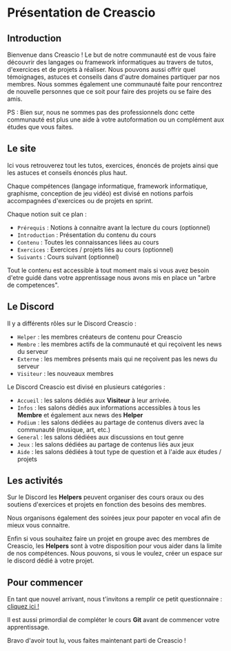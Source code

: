 # Présentation de Creascio

## Introduction

Bienvenue dans Creascio ! Le but de notre communauté est de vous faire découvrir des langages ou framework informatiques au travers de tutos, d'exercices et de projets à réaliser. Nous pouvons aussi offrir quel témoignages, astuces et conseils dans d'autre domaines partiquer par nos membres. Nous sommes également une communauté faite pour rencontrez de nouvelle personnes que ce soit pour faire des projets ou se faire des amis.

PS : Bien sur, nous ne sommes pas des professionnels donc cette communauté est plus une aide à votre autoformation ou un complément aux études que vous faites.

## Le site

Ici vous retrouverez tout les tutos, exercices, énoncés de projets ainsi que les astuces et conseils énoncés plus haut.

Chaque compétences (langage informatique, framework informatique, graphisme, conception de jeu vidéo) est divisé en notions parfois accompagnées d'exercices ou de projets en sprint.

Chaque notion suit ce plan :

+ ``Prérequis`` : Notions à connaitre avant la lecture du cours (optionnel)
+ ``Introduction`` : Présentation du contenu du cours
+ ``Contenu`` : Toutes les connaissances liées au cours
+ ``Exercices`` : Exercices / projets liés au cours (optionnel)
+ ``Suivants`` : Cours suivant (optionnel)

Tout le contenu est accessible à tout moment mais si vous avez besoin d'etre guidé dans votre apprentissage nous avons mis en place un "arbre de competences".

## Le Discord

Il y a différents rôles sur le Discord Creascio :

+ ``Helper`` : les membres créateurs de contenu pour Creascio
+ ``Membre`` : les membres actifs de la communauté et qui reçoivent les news du serveur
+ ``Externe`` : les membres présents mais qui ne reçoivent pas les news du serveur
+ ``Visiteur`` : les nouveaux membres

Le Discord Creascio est divisé en plusieurs catégories :

+ ``Accueil`` : les salons dédiés aux **Visiteur** à leur arrivée.
+ ``Infos`` : les salons dédiés aux informations accessibles à tous les **Membre** et également aux news des **Helper**
+ ``Podium`` : les salons dédiées au partage de contenus divers avec la communauté (musique, art, etc.)
+ ``General`` : les salons dédiées aux discussions en tout genre
+ ``Jeux`` : les salons dédiées au partage de contenus liés aux jeux
+ ``Aide`` : les salons dédiées à tout type de question et à l'aide aux études / projets

## Les activités

Sur le Discord les **Helpers** peuvent organiser des cours oraux ou des soutiens d'exercices et projets en fonction des besoins des membres.

Nous organisons également des soirées jeux pour papoter en vocal afin de mieux vous connaitre.

Enfin si vous souhaitez faire un projet en groupe avec des membres de Creascio, les **Helpers** sont à votre disposition pour vous aider dans la limite de nos compétences. Nous pouvons, si vous le voulez, créer un espace sur le discord dédié à votre projet.

## Pour commencer

En tant que nouvel arrivant, nous t'invitons a remplir ce petit questionnaire : [cliquez ici !](https://forms.gle/4XMKZJbRgDmJ38rU7)

Il est aussi primordial de compléter le cours **Git** avant de commencer votre apprentissage.

Bravo d'avoir tout lu, vous faites maintenant parti de Creascio !
